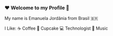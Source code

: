 ###  ❤️ Welcome to my Profile 🙋
My name is Emanuela Jordânia from Brasil 🇧🇷 

I Like:
☕ Coffee
🧁 Cupcake
💻 Technologist
🎵 Music
